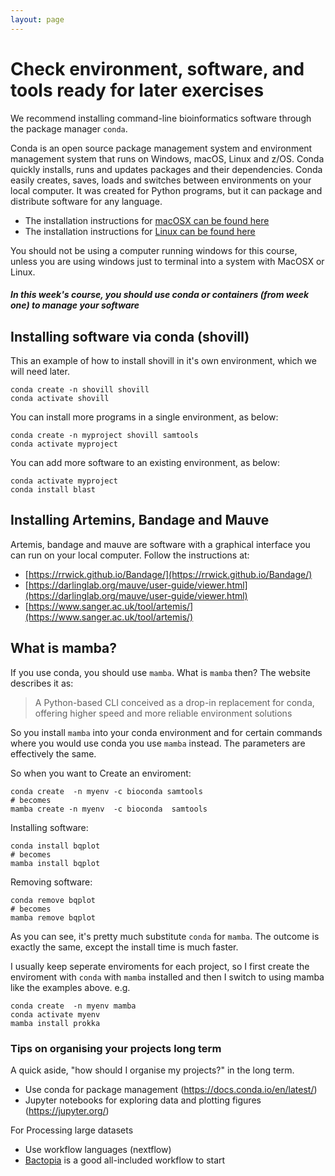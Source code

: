 ```yaml
---
layout: page
---
```


# Check environment, software, and tools ready for later exercises

We recommend installing command-line bioinformatics software through the package manager `conda`.

Conda is an open source package management system and environment management system that runs on Windows, macOS, Linux and z/OS. Conda quickly installs, runs and updates packages and their dependencies. Conda easily creates, saves, loads and switches between environments on your local computer. It was created for Python programs, but it can package and distribute software for any language.

* The installation instructions for [macOSX can be found here](https://docs.conda.io/projects/conda/en/latest/user-guide/install/macos.html)
* The installation instructions for [Linux can be found here](https://docs.conda.io/projects/conda/en/latest/user-guide/install/linux.html)

You should not be using a computer running windows for this course, unless you are using windows just to terminal into a system with MacOSX or Linux. 

##### In this week's course, you should use conda or containers (from week one) to manage your software


## Installing software via conda (shovill)
This an example of how to install shovill in it's own environment, which we will need later. 

```
conda create -n shovill shovill 
conda activate shovill
```

You can install more programs in a single environment, as below:
```
conda create -n myproject shovill samtools
conda activate myproject
```

You can add more software to an existing environment, as below:
```
conda activate myproject
conda install blast
```

## Installing Artemins, Bandage and Mauve 

Artemis, bandage and mauve are software with a graphical interface you can run on your local computer. Follow the instructions at:

* [https://rrwick.github.io/Bandage/](https://rrwick.github.io/Bandage/)
* [https://darlinglab.org/mauve/user-guide/viewer.html](https://darlinglab.org/mauve/user-guide/viewer.html)
* [https://www.sanger.ac.uk/tool/artemis/](https://www.sanger.ac.uk/tool/artemis/)

## What is mamba?

If you use conda, you should use `mamba`. What is `mamba` then? The website describes it as:

> A Python-based CLI conceived as a drop-in replacement for conda, offering higher speed and more reliable environment solutions

So you install `mamba` into your conda environment and for certain commands where you would use conda you use `mamba` instead. The parameters are effectively the same.

So when you want to Create an enviroment:
```
conda create  -n myenv -c bioconda samtools
# becomes
mamba create -n myenv  -c bioconda  samtools
```

Installing software: 
```
conda install bqplot
# becomes
mamba install bqplot
```

Removing software:
```
conda remove bqplot
# becomes
mamba remove bqplot
```

As you can see, it's pretty much substitute `conda` for `mamba`. The outcome is exactly the same, except the install time is much faster.

I usually keep seperate enviroments for each project, so I first create the enviroment with `conda` with `mamba` installed and then I switch to using mamba like the examples above. e.g.

```
conda create  -n myenv mamba
conda activate myenv
mamba install prokka
```

### Tips on organising your projects long term

A quick aside, "how should I organise my projects?" in the long term. 

* Use conda for package management (https://docs.conda.io/en/latest/)
* Jupyter notebooks for exploring data and plotting figures (https://jupyter.org/)

For Processing large datasets

* Use workflow languages (nextflow)
* [Bactopia](https://bactopia.github.io/) is a good all-included workflow to start